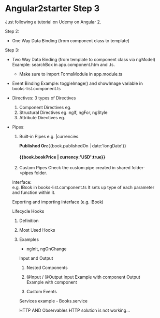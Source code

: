 # Angular2starter Step 3
Just following a tutorial on Udemy on Angular 2.

Step 2:
- One Way Data Binding (from component class to template)

Step 3:
- Two Way Data Binding (from template to component class via ngModel)
  Example: searchBox in app.component.htm and .ts.
  * Make sure to import FormsModule in app.module.ts
- Event Binding
  Example: toggleImage() and showImage variable in books-list.component.ts

- Directives:
  3 types of Directives
  1. Component Directives
     eg. <bs-app></bs-app>
  2. Structural Directives
     eg. ngIf, ngFor, ngStyle
  3. Attribute Directives
     eg. <p highlight></p>

- Pipes:
  1. Built-in Pipes
     e.g. |currencies
          <p><b>Published On:</b>{{book.publishedOn | date:'longDate'}}</p>
          <h4 class="pull-right">
            {{book.bookPrice | currency:'USD':true}}
          </h4>

  2. Custom Pipes
      Check the custom pipe created in shared folder->pipes folder.

  Interface:<br>
     e.g. IBook in books-list.component.ts
     It sets up type of each parameter and function within it.

     Exporting and importing interface (e.g. IBook)

  Lifecycle Hooks
    1. Definition
    2. Most Used Hooks
    3. Examples
       - ngInit, ngOnChange


       Input and Output
        1. Nested Components
        2. @Input / @Output
            Input Example with <bs-favorite> component
            Output Example with <bs-favorite> component

        3. Custom Events

       Services
         example - Books.service

       HTTP AND Observables
         HTTP solution is not working...
